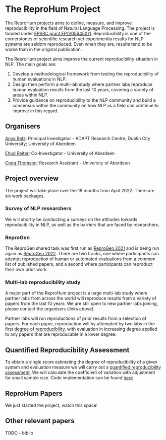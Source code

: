 # The ReproHum Project
The ReproHum projects aims to define, measure, and improve reproducibility in the field of Natural Language Processing.  The project is funded under [EPSRC grant EP/V05645X/1](https://gow.epsrc.ukri.org/NGBOViewGrant.aspx?GrantRef=EP/V05645X/1).  Reproducibility is one of the cornerstones of scientific research yet experimentla results for NLP systems are seldom reproduced.  Even when they are, results tend to be worse than in the original publication.

The ReproHum project aims improve the current reproducibility situation in NLP.  The main goals are:
1. Develop a methodological framework from testing the reproducibility of human evaluations in NLP.
2. Design then perform a multi-lab study where partner labs reproduce human evaluation results from the last 10 years, covering a variety of areas within NLP.
3. Provide guidance on reproducibility to the NLP community and build a concensus within the community on how NLP as a field can continue to improve in this regard.


## Organisers
[Anya Belz](https://www.adaptcentre.ie/experts/anya-belz):  Principal Investigator - ADAPT Research Centre, Dublin City University; University of Aberdeen

[Ehud Reiter](https://www.abdn.ac.uk/ncs/profiles/e.reiter):  Co-Investigator - University of Aberdeen

[Craig Thomson](https://www.abdn.ac.uk/ncs/profiles/c.thomson):  Research Assistant - University of Aberdeen


## Project overview
The project will take place over the 18 months from April 2022.  There are six work packages.


### Survey of NLP researchers
We will shortly be conducting a surveys on the attitudes towards reproducibility in NLP, as well as the barriers that are faced by researchers.


### ReproGen
The ReproGen shared task was first run as [ReproGen 2021](https://reprogen.github.io/2021) and is being run again as [ReproGen 2022](https://reprogen.github.io).  There are two tracks, one where participants can attempt reproduction of human or automated evaluations from a common list of published papers, and a second where participants can reproduct their own prior work.


### Multi-lab reproducibility study
A major part of the ReproHum project is a large multi-lab study where partner labs from across the world will reproduce results from a variety of papers from the last 10 years.  We are still open to new partner labs joining, please contact the organisers (links above).

Partner labs will run reproductions of prior results from a selection of papers.  For each paper, reproduction will by attempted by two labs in the first [degree of reproducibility](https://aclanthology.org/2020.inlg-1.24), with evaluation in increasing degree applied to any papers that are reproducable in a lower degree.


## Quantified Reproducibility Assessment
To obtain a single score estimating the degree of reproducibility of a given system and evaluation measure we will carry out a [quantified reproducibility assessment](https://arxiv.org/abs/2204.05961).  We will calculate the coefficient of variation with adjustment for small sample size.  Code implementation can be found [here](https://github.com/asbelz/coeff-var)


## ReproHum Papers
We just started the project, watch this space!

## Other relevant papers
TODO - biblio

